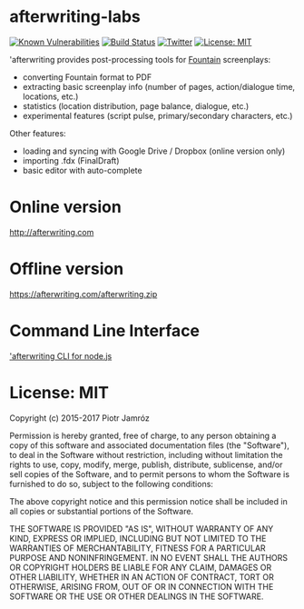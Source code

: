 # afterwriting-labs

[![Known Vulnerabilities](https://snyk.io/test/github/ifrost/afterwriting-labs/badge.svg)](https://snyk.io/test/github/ifrost/afterwriting-labs)
[![Build Status](https://travis-ci.org/ifrost/afterwriting-labs.svg?branch=master)](https://travis-ci.org/ifrost/afterwriting-labs) [![Twitter](https://img.shields.io/twitter/url/https/github.com/ifrost/afterwriting-labs.svg?style=social)](https://twitter.com/intent/tweet?text=Wow:&url=%5Bobject%20Object%5D) [![License: MIT](https://img.shields.io/badge/License-MIT-yellow.svg)](https://opensource.org/licenses/MIT)

'afterwriting provides post-processing tools for [Fountain](https://fountain.io) screenplays:

  * converting Fountain format to PDF
  * extracting basic screenplay info (number of pages, action/dialogue time, locations, etc.)
  * statistics (location distribution, page balance, dialogue, etc.)
  * experimental features (script pulse, primary/secondary characters, etc.)

Other features:

  * loading and syncing with Google Drive / Dropbox (online version only)
  * importing .fdx (FinalDraft)
  * basic editor with auto-complete

# Online version

http://afterwriting.com

# Offline version

https://afterwriting.com/afterwriting.zip

# Command Line Interface

['afterwriting CLI for node.js](docs/clients.md)

# License: MIT

Copyright (c) 2015-2017 Piotr Jamróz

Permission is hereby granted, free of charge, to any person obtaining a copy of this software and associated documentation files (the "Software"), to deal in the Software without restriction, including without limitation the rights to use, copy, modify, merge, publish, distribute, sublicense, and/or sell copies of the Software, and to permit persons to whom the Software is furnished to do so, subject to the following conditions:

The above copyright notice and this permission notice shall be included in all copies or substantial portions of the Software.

THE SOFTWARE IS PROVIDED "AS IS", WITHOUT WARRANTY OF ANY KIND, EXPRESS OR IMPLIED, INCLUDING BUT NOT LIMITED TO THE WARRANTIES OF MERCHANTABILITY, FITNESS FOR A PARTICULAR PURPOSE AND NONINFRINGEMENT. IN NO EVENT SHALL THE AUTHORS OR COPYRIGHT HOLDERS BE LIABLE FOR ANY CLAIM, DAMAGES OR OTHER LIABILITY, WHETHER IN AN ACTION OF CONTRACT, TORT OR OTHERWISE, ARISING FROM, OUT OF OR IN CONNECTION WITH THE SOFTWARE OR THE USE OR OTHER DEALINGS IN THE SOFTWARE.
